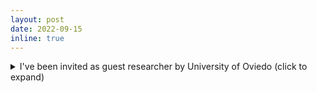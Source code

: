```yaml
---
layout: post
date: 2022-09-15
inline: true
---
```




<details>
    <summary>I've been invited as guest researcher by University of Oviedo (click to expand)</summary>
    
     <p>During this period (November 2022 and November 2023) next year I will be working towards the establishement of a long-term collaboration between University of Oviedo and Luleå University of Technology.</p>
     <p>
      The focus on the collaboration will be on Machine Learning and Artificial Intellience for maintenance applications. We will explore common interest between the northern Swedish and northern Spanish ecosystems. In both ecosystems there is a large pressence of industries such as railway, pulp & paper, mining and steel production.
      </p>
      
       <p>I am honored by this invitation and more details will come soon.</p>
</details>